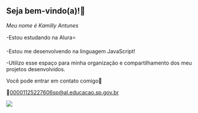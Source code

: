 ## Seja bem-vindo(a)!🙂 


*Meu nome é Kamilly Antunes*

-Estou estudando na Alura⭐

-Estou me desenvolvendo na linguagem JavaScript!

-Utilizo esse espaço para minha organização e compartilhamento dos meu projetos desenvolvidos.

Você pode entrar em contato comigo🔽

📧00001125227606sp@al.educacao.sp.gov.br

![](https://media.tenor.com/nsGNQy4ZMjEAAAAi/gato-guitarra.gif)
